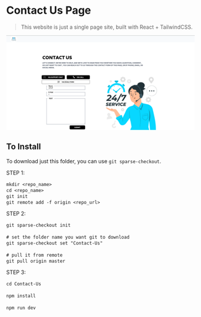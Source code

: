 # Contact Us Page
> This website is just a single page site, built with React + TailwindCSS.

![Website Image](https://github.com/Pyloris/reactChallange/blob/master/Screenshots/contact-us.png?raw=true)

## To Install
To download just this folder, you can use `git sparse-checkout`.

STEP 1:

```shell
mkdir <repo_name>
cd <repo_name>
git init
git remote add -f origin <repo_url>
```

STEP 2:
```shell
git sparse-checkout init

# set the folder name you want git to download
git sparse-checkout set "Contact-Us"

# pull it from remote
git pull origin master
```

STEP 3:

```shell
cd Contact-Us 

npm install

npm run dev
```